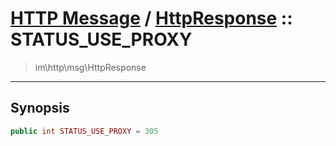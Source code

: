# [HTTP Message](http.md) / [HttpResponse](http-HttpResponse.md) :: STATUS_USE_PROXY
 > im\http\msg\HttpResponse
____

## Synopsis
```php
public int STATUS_USE_PROXY = 305
```
